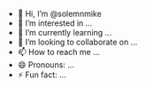 - 👋 Hi, I’m @solemnmike
- 👀 I’m interested in ...
- 🌱 I’m currently learning ...
- 💞️ I’m looking to collaborate on ...
- 📫 How to reach me ...
- 😄 Pronouns: ...
- ⚡ Fun fact: ...

<!---
solemnmike/solemnmike is a ✨ special ✨ repository because its `README.md` (this file) appears on your GitHub profile.
You can click the Preview link to take a look at your changes.
--->
